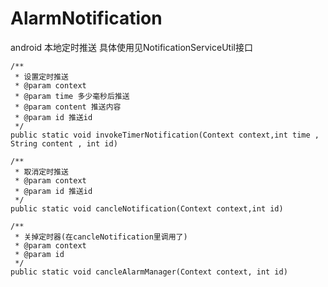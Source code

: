 # AlarmNotification
android 本地定时推送
    具体使用见NotificationServiceUtil接口
    
    /**
     * 设置定时推送
     * @param context
     * @param time 多少毫秒后推送
     * @param content 推送内容
     * @param id 推送id
     */
    public static void invokeTimerNotification(Context context,int time , String content , int id)
    
    /**
     * 取消定时推送
     * @param context
     * @param id 推送id
     */
    public static void cancleNotification(Context context,int id)
    
    /**
     * 关掉定时器(在cancleNotification里调用了)
     * @param context
     * @param id
     */
    public static void cancleAlarmManager(Context context, int id)
